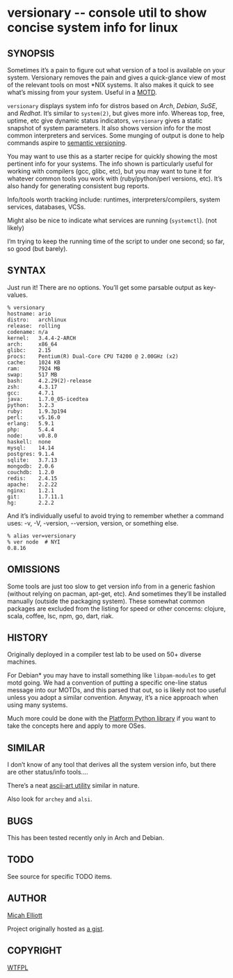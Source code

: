 versionary -- console util to show concise system info for linux
================================================================

## SYNOPSIS
Sometimes it’s a pain to figure out what version of a tool is available on your system. Versionary removes the pain and gives a quick-glance view of most of the relevant tools on most \*NIX systems. It also makes it quick to see what’s missing from your system. Useful in a [MOTD](http://parkersamp.com/2010/10/howto-creating-a-dynamic-motd-in-linux/).

`versionary` displays system info for distros based on _Arch_, _Debian_, _SuSE_, and _Redhat_. It’s similar to `system(2)`, but gives more info. Whereas top, free, uptime, etc give dynamic status indicators, `versionary` gives a static snapshot of system parameters. It also shows version info for the most common interpreters and services. Some munging of output is done to help commands aspire to [semantic versioning](http://http://semver.org/ "SemVer.org").

You may want to use this as a starter recipe for quickly showing the most pertinent info for your systems. The info shown is particularly useful for working with compilers (gcc, glibc, etc), but you may want to tune it for whatever common tools you work with (ruby/python/perl versions, etc). It’s also handy for generating consistent bug reports.

Info/tools worth tracking include: runtimes, interpreters/compilers, system services, databases, VCSs.

Might also be nice to indicate what services are running (`systemctl`). (not likely)

I’m trying to keep the running time of the script to under one second; so far, so good (but barely).

## SYNTAX
Just run it! There are no options. You’ll get some parsable output as key-values.

    % versionary
    hostname: ario
    distro:   archlinux
    release:  rolling
    codename: n/a
    kernel:   3.4.4-2-ARCH
    arch:     x86_64
    glibc:    2.15
    procs:    Pentium(R) Dual-Core CPU T4200 @ 2.00GHz (x2)
    cache:    1024 KB
    ram:      7924 MB
    swap:     517 MB
    bash:     4.2.29(2)-release
    zsh:      4.3.17
    gcc:      4.7.1
    java:     1.7.0_05-icedtea
    python:   3.2.3
    ruby:     1.9.3p194
    perl:     v5.16.0
    erlang:   5.9.1
    php:      5.4.4
    node:     v0.8.0
    haskell:  none
    mysql:    14.14
    postgres: 9.1.4
    sqlite:   3.7.13
    mongodb:  2.0.6
    couchdb:  1.2.0
    redis:    2.4.15
    apache:   2.2.22
    nginx:    1.2.1
    git:      1.7.11.1
    hg:       2.2.2

And it’s individually useful to avoid trying to remember whether a command uses: -v, -V, -version, --version, version, or something else.

    % alias ver=versionary
    % ver node  # NYI
    0.8.16

## OMISSIONS
Some tools are just too slow to get version info from in a generic fashion (without relying on pacman, apt-get, etc). And sometimes they’ll be installed manually (outside the packaging system). These somewhat common packages are excluded from the listing for speed or other concerns: clojure, scala, coffee, lsc, npm, go, dart, riak.

## HISTORY
Originally deployed in a compiler test lab to be used on 50+ diverse machines.

For Debian\* you may have to install something like `libpam-modules` to get motd going. We had a convention of putting a specific one-line status message into our MOTDs, and this parsed that out, so is likely not too useful unless you adopt a similar convention. Anyway, it’s a nice approach when using many systems.

Much more could be done with the [Platform Python library](http://downloads.egenix.com/python/platform.py) if you want to take the concepts here and apply to more OSes.

## SIMILAR
I don’t know of any tool that derives all the system version info, but there are other status/info tools....

There’s a neat [ascii-art utility](https://github.com/KittyKatt/screenFetch/blob/master/screenfetch-dev) similar in nature.

Also look for `archey` and `alsi`.

## BUGS
This has been tested recently only in Arch and Debian.

## TODO
See source for specific TODO items.

## AUTHOR
[Micah Elliott](http://MicahElliott.com)

Project originally hosted as [a gist](https://gist.github.com/719620 "sysinfo on github").

## COPYRIGHT
[WTFPL](http://sam.zoy.org "WTF Public License")
